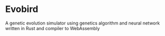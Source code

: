 # Evobird
A genetic evolution simulator using genetics algorithm and neural network written in Rust and compiler to WebAssembly
